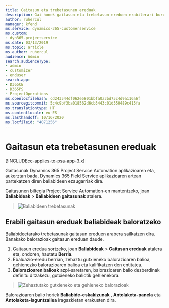 ```yaml
---
title: Gaitasun eta trebetasunen ereduak
description: Gai honek gaitasun eta trebetasun ereduen erabilerari buruzko informazioa ematen du.
author: ruhercul
manager: kfend
ms.service: dynamics-365-customerservice
ms.custom:
- dyn365-projectservice
ms.date: 03/13/2019
ms.topic: article
ms.author: ruhercul
audience: Admin
search.audienceType:
- admin
- customizer
- enduser
search.app:
- D365CE
- D365PS
- ProjectOperations
ms.openlocfilehash: cd243544df062e5801bbfa0a3bd75c4d9a116a6f
ms.sourcegitcommit: 5c4c9bf3ba018562d6cb3443c01d550489c415fa
ms.translationtype: HT
ms.contentlocale: eu-ES
ms.lasthandoff: 10/16/2020
ms.locfileid: "4071256"
---
```

# <a name="skills-and-proficiency-models"></a>Gaitasun eta trebetasunen ereduak

[!INCLUDE[cc-applies-to-psa-app-3.x](../includes/cc-applies-to-psa-app-3x.md)]

Gaitasunak Dynamics 365 Project Service Automation aplikazioaren eta, aukerztan bada, Dynamics 365 Field Service aplikazioaren artean partekatzen diren baliabideen ezaugarriak dira. 

Gaitasunen biltegia Project Service Automation-en mantentzeko, joan **Baliabideak** \> **Baliabideen gaitasunak** atalera. 

> ![Baliabideen trebetasunak](media/Resource-Management-image84.png)

## <a name="use-proficiency-models-to-rate-resources"></a>Erabili gaitasun ereduak baliabideak baloratzeko

Baliabideetarako trebetasunak gaitasun ereduen arabera sailkatzen dira. Banakako balorazioak gaitasun ereduan daude. 

1. Gaitasun eredua sortzeko, joan **Baliabideak** \> **Gaitasun ereduak** atalera eta, ondoren, hautatu **Berria**.
2. Ebaluazio-eredu berrian, zehaztu gutxieneko balorazioaren balioa, gehienezko balorazioaren balioa eta kalifikatzen den entitatea.
3. **Balorazioaren balioak** azpi-saretaren, balorazioaren balio desberdinak definitu ditzakezu, gutxieneko baliotik gehienekora.

> ![Zehaztutako gutxieneko eta gehieneko balorazioak](media/Resource-Management-image85.png)

Balorazioaren balio horiek **Baliabide-eskakizunak** , **Antolaketa-panela** eta **Antolaketa-laguntzailea** iragazkietan erakusten dira.

